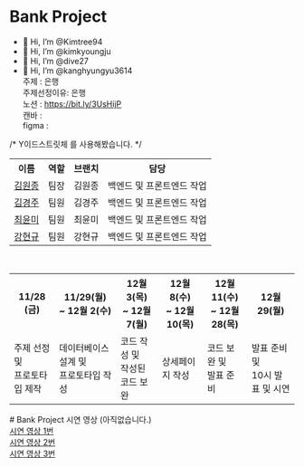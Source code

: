 # Bank Project

 - 👋 Hi, I’m @Kimtree94
 - 👋 Hi, I’m @kimkyoungju
 - 👋 Hi, I’m @dive27
 - 👋 Hi, I’m @kanghyungyu3614 <br>
주제 : 은행 <br>
주제선정이유: 은행<br>
노션 : https://bit.ly/3UsHijP <br>
캔바 :  <br>
figma :  <br>

/* Y이드스트릿체 를 사용해봤습니다. */ <br>
<table>
 <tr>
   <th>이름</th>
   <th>역할</th>
   <th>브랜치</th>
   <th>담당</th>
</tr>
 <tr>
   <td><a href="https://github.com/Kimtree94">김원종<a/></td>
   <td>팀장</td>
   <td>김원종</td>
   <td>백엔드 및 프론트엔드 작업</td>
</tr>
  <tr>
   <td><a href=https://github.com/kimkyoungju">김경주<a/></td>
   <td>팀원</td>
   <td>김경주</td>
   <td>백엔드 및 프론트엔드 작업</td>
</tr>
  <tr>
   <td><a href="https://github.com/dive27">최윤미<a/></td>
   <td>팀원</td>
   <td>최윤미</td>
   <td>백엔드 및 프론트엔드 작업 </td>
</tr>
  <tr>
   <td><a href="https://github.com/kanghyungyu3614">강현규<a/></td>
   <td>팀원</td>
   <td>강현규</td>
   <td>백엔드 및 프론트엔드 작업</td>
</tr>
</table>
 <br>
 <table>
 <tr>
   <th>  11/28 (금)</th>
   <th>  11/29(월) <br>~ 12월 2(수)</th>
   <th>  12월 3(목) <br>~ 12월 7(월)  </th>
   <th>  12월 8(수) <br>~ 12월 10(목)  </th>
   <th>  12월 11(수) <br>~ 12월 28(목) </th>
   <th>  12월 29(월)  </th>   
</tr>
 <tr>
   <td>주제 선정 및<br> 프로토타입 제작</td>
   <td>데이터베이스 설계 및<br> 프로토타입 작성</td>
   <td>코드 작성 및<br> 작성된 코드 보완</td>
   <td>상세페이지 작성</td>
   <td>코드 보완 및<br> 발표 준비</td>
   <td>발표 준비 및<br> 10시 발표 및 시연</td>   
</tr>
</table>
# Bank Project 시연 영상 (아직없습니다.) <br>
<a href="">시연 영상 1번<a/><br>
<a href="">시연 영상 2번<a/><br>
<a href="">시연 영상 3번<a/>

 <br>




